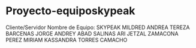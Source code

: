 # Proyecto-equiposkypeak
Cliente/Servidor
Nombre de Equipo: SKYPEAK
MILDRED ANDREA TEREZA BARCENAS
JORGE ANDREY ABAD SALINAS
ARI JETZAL ZAMACONA PEREZ
MIRIAM KASSANDRA TORRES CAMACHO  
